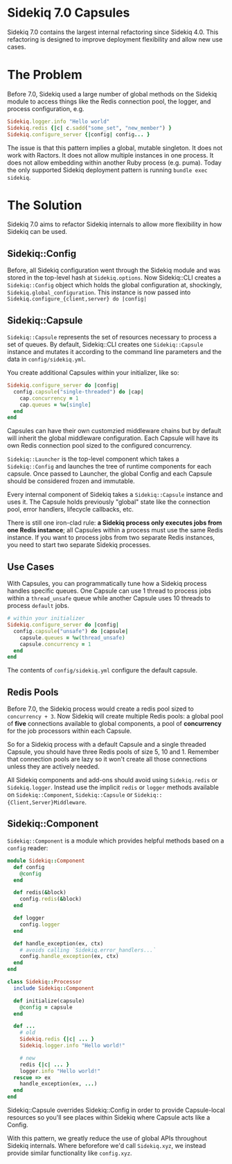 # Sidekiq 7.0 Capsules

Sidekiq 7.0 contains the largest internal refactoring since Sidekiq 4.0.
This refactoring is designed to improve deployment flexibility and allow
new use cases.

# The Problem

Before 7.0, Sidekiq used a large number of global methods on the Sidekiq module to access things
like the Redis connection pool, the logger, and process configuration, e.g.

```ruby
Sidekiq.logger.info "Hello world"
Sidekiq.redis {|c| c.sadd("some_set", "new_member") }
Sidekiq.configure_server {|config| config... }
```

The issue is that this pattern implies a global, mutable singleton.
It does not work with Ractors. It does not allow multiple instances in one process.
It does not allow embedding within another Ruby process (e.g. puma).
Today the only supported Sidekiq deployment pattern is running `bundle exec sidekiq`.

# The Solution

Sidekiq 7.0 aims to refactor Sidekiq internals to allow more flexibility in how
Sidekiq can be used.

## Sidekiq::Config

Before, all Sidekiq configuration went through the Sidekiq module and was stored in the top-level hash at `Sidekiq.options`.
Now Sidekiq::CLI creates a `Sidekiq::Config` object which holds the global configuration at, shockingly, `Sidekiq.global_configuration`.
This instance is now passed into `Sidekiq.configure_{client,server} do |config|`

## Sidekiq::Capsule

`Sidekiq::Capsule` represents the set of resources necessary to process a set of queues.
By default, Sidekiq::CLI creates one `Sidekiq::Capsule` instance and mutates it according to the command line parameters and the data in `config/sidekiq.yml`.

You create additional Capsules within your initializer, like so:

```ruby
Sidekiq.configure_server do |config|
  config.capsule("single-threaded") do |cap|
    cap.concurrency = 1
    cap.queues = %w[single]
  end
end
```

Capsules can have their own customzied middleware chains but by default will inherit the global middleware configuration. Each Capsule will have its own Redis connection pool sized to the configured concurrency.

`Sidekiq::Launcher` is the top-level component which takes a `Sidekiq::Config` and launches the
tree of runtime components for each capsule. Once passed to Launcher, the global Config and each Capsule should be considered frozen and immutable.

Every internal component of Sidekiq takes a `Sidekiq::Capsule` instance and uses it. The Capsule
holds previously "global" state like the connection pool, error handlers, lifecycle callbacks, etc. 

There is still one iron-clad rule: **a Sidekiq process only executes jobs from one Redis instance**; all Capsules within a process must use the same Redis instance.
If you want to process jobs from two separate Redis instances, you need to start two separate Sidekiq processes.

## Use Cases

With Capsules, you can programmatically tune how a Sidekiq process handles specific queues. One
Capsule can use 1 thread to process jobs within a `thread_unsafe` queue while another Capsule uses
10 threads to process `default` jobs.

```ruby
# within your initializer
Sidekiq.configure_server do |config|
  config.capsule("unsafe") do |capsule|
    capsule.queues = %w(thread_unsafe)
    capsule.concurrency = 1
  end
end
```

The contents of `config/sidekiq.yml` configure the default capsule.

## Redis Pools

Before 7.0, the Sidekiq process would create a redis pool sized to `concurrency + 3`.
Now Sidekiq will create multiple Redis pools: a global pool of **five** connections available to global components, a pool of **concurrency** for the job processors within each Capsule.

So for a Sidekiq process with a default Capsule and a single threaded Capsule, you should have three Redis pools of size 5, 10 and 1.
Remember that connection pools are lazy so it won't create all those connections unless they are actively needed.

All Sidekiq components and add-ons should avoid using `Sidekiq.redis` or `Sidekiq.logger`.
Instead use the implicit `redis` or `logger` methods available on `Sidekiq::Component`, `Sidekiq::Capsule` or `Sidekiq::{Client,Server}Middleware`.

## Sidekiq::Component

`Sidekiq::Component` is a module which provides helpful methods based on a `config` reader:

```ruby
module Sidekiq::Component
  def config
    @config
  end

  def redis(&block)
    config.redis(&block)
  end

  def logger
    config.logger
  end

  def handle_exception(ex, ctx)
    # avoids calling `Sidekiq.error_handlers...`
    config.handle_exception(ex, ctx)
  end
end

class Sidekiq::Processor
  include Sidekiq::Component

  def initialize(capsule)
    @config = capsule
  end

  def ...
    # old
    Sidekiq.redis {|c| ... }
    Sidekiq.logger.info "Hello world!"

    # new
    redis {|c| ... }
    logger.info "Hello world!"
  rescue => ex
    handle_exception(ex, ...)
  end
end
```

Sidekiq::Capsule overrides Sidekiq::Config in order to provide Capsule-local resources so
you'll see places within Sidekiq where Capsule acts like a Config.

With this pattern, we greatly reduce the use of global APIs throughout Sidekiq internals.
Where beforefore we'd call `Sidekiq.xyz`, we instead provide similar functionality like
`config.xyz`.